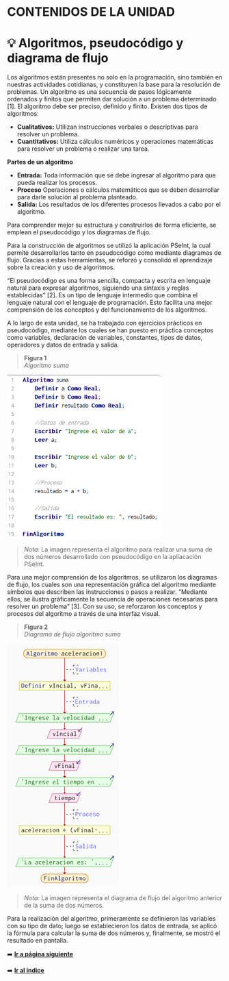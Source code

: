 # CONTENIDOS DE LA UNIDAD
# 💡 Algoritmos, pseudocódigo y diagrama de flujo 
Los algoritmos están presentes no solo en la programación, sino también en nuestras actividades cotidianas, y constituyen la base para la resolución de problemas. Un algoritmo es una secuencia de pasos lógicamente ordenados y finitos que permiten dar solución a un problema determinado [1]. El algoritmo debe ser preciso, definido y finito. Existen dos tipos de algoritmos:

* **Cualitativos:**  Utilizan instrucciones verbales o descriptivas para resolver un problema. 
* **Cuantitativos:**  Utiliza cálculos numéricos y operaciones matemáticas para resolver un problema o realizar una tarea.

**Partes de un algoritmo**
* **Entrada:**  Toda información que se debe ingresar al algoritmo para que pueda realizar los procesos. 
* **Proceso**  Operaciones o cálculos matemáticos que se deben desarrollar para darle solución al problema planteado.
* **Salida:**  Los resultados de los diferentes procesos llevados a cabo por el algoritmo.

Para comprender mejor su estructura y construirlos de forma eficiente, se emplean el pseudocódigo y los diagramas de flujo. <br>

Para la construcción de algoritmos se utilizó la aplicación PSeInt, la cual permite desarrollarlos tanto en pseudocódigo como mediante diagramas de flujo.
Gracias a estas herramientas, se reforzó y consolidó el aprendizaje sobre la creación y uso de algoritmos. <br>

“El pseudocódigo es una forma sencilla, compacta y escrita en lenguaje natural para expresar algoritmos, siguiendo una sintaxis y reglas establecidas” [2].
Es un tipo de lenguaje intermedio que combina el lenguaje natural con el lenguaje de programación.
Esto facilita una mejor comprensión de los conceptos y del funcionamiento de los algoritmos.

A lo largo de esta unidad, se ha trabajado con ejercicios prácticos en pseudocódigo, mediante los cuales se han puesto en práctica conceptos como variables, declaración de variables, constantes, tipos de datos, operadores y datos de entrada y salida.

> **Figura 1** <br>
*Algoritmo suma*


![Algoritmo Suma](/img/suma.png) <br>

> *Nota:* La imagen representa el algoritmo para realizar una suma de dos números desarrollado con pseudocódigo en la apliacación PSeInt.

Para una mejor comprensión de los algoritmos, se utilizaron los diagramas de flujo, los cuales son una representación gráfica del algoritmo mediante símbolos que describen las instrucciones o pasos a realizar. “Mediante ellos, se ilustra gráficamente la secuencia de operaciones necesarias para resolver un problema” [3]. Con su uso, se reforzaron los conceptos y procesos del algoritmo a través de una interfaz visual. <br>

> **Figura 2** <br>
*Diagrama de flujo algoritmo suma*


![Algoritmo Suma](/img/diagramaFlujo.png) <br> 
> *Nota:* La imagen representa el diagrama de flujo del algoritmo anterior de la suma de dos números.

Para la realización del algoritmo, primeramente se definieron las variables con su tipo de dato; luego se establecieron los datos de entrada, se aplicó la fórmula para calcular la suma de dos números y, finalmente, se mostró el resultado en pantalla.

➡️ [**Ir a página siguiente**](/unidad1/contenidosUnidad/programacionBloques.md)

➡️ [**Ir al índice**](/index.md)
